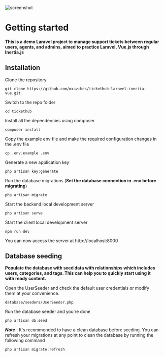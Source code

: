 ![screenshot](https://github.com/oxavibes/tickethub/assets/8161360/bf57944b-78ed-42d2-bbe5-b8bf85295761)


# Getting started

#### This is a demo Laravel project to manage support tickets between regular users, agents, and admins, aimed to practice Laravel, Vue.js through Inertia.js

## Installation

Clone the repository
		
	git clone https://github.com/oxavibes/tickethub-laravel-inertia-vue.git

Switch to the repo folder

    cd tickethub

Install all the dependencies using composer

    composer install

Copy the example env file and make the required configuration changes in the .env file

    cp .env.example .env

Generate a new application key

    php artisan key:generate

Run the database migrations (**Set the database connection in .env before migrating**)

    php artisan migrate

Start the backend local development server

    php artisan serve

Start the client local development server
		
	npm run dev

You can now access the server at http://localhost:8000

## Database seeding

**Populate the database with seed data with relationships which includes users, categories, and tags. This can help you to quickly start using it with ready content.**

Open the UserSeeder and check the default user credentials or modify them at your convenience.

    database/seeders/UserSeeder.php

Run the database seeder and you're done

    php artisan db:seed

***Note*** : It's recommended to have a clean database before seeding. You can refresh your migrations at any point to clean the database by running the following command

    php artisan migrate:refresh
    
